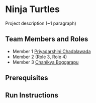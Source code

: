 # Ninja Turtles

Project description (~1 paragraph)

## Team Members and Roles

* Member 1 [Priyadarshini Chadalawada](https://github.com/chadalap/CIS641-HW2-CHADALAWADA-.git)
* Member 2 (Role 3, Role 4)
* Member 3 [Chanikya Boggarapu](https://github.com/chanikya1/CIS641-HW2-BOGGARAPU)

## Prerequisites

## Run Instructions
